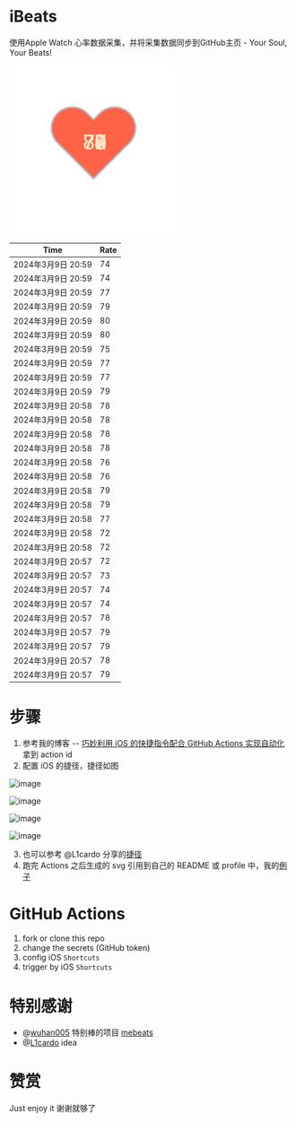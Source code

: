 # iBeats
使用Apple Watch 心率数据采集，并将采集数据同步到GitHub主页 - Your Soul, Your Beats!

![](./files/heart.svg)

<!--START_SECTION:my_heart_rate-->
| Time | Rate | 
 | ---- | ---- | 
| 2024年3月9日 20:59 | 74 |
| 2024年3月9日 20:59 | 74 |
| 2024年3月9日 20:59 | 77 |
| 2024年3月9日 20:59 | 79 |
| 2024年3月9日 20:59 | 80 |
| 2024年3月9日 20:59 | 80 |
| 2024年3月9日 20:59 | 75 |
| 2024年3月9日 20:59 | 77 |
| 2024年3月9日 20:59 | 77 |
| 2024年3月9日 20:59 | 79 |
| 2024年3月9日 20:58 | 78 |
| 2024年3月9日 20:58 | 78 |
| 2024年3月9日 20:58 | 78 |
| 2024年3月9日 20:58 | 78 |
| 2024年3月9日 20:58 | 76 |
| 2024年3月9日 20:58 | 76 |
| 2024年3月9日 20:58 | 79 |
| 2024年3月9日 20:58 | 79 |
| 2024年3月9日 20:58 | 77 |
| 2024年3月9日 20:58 | 72 |
| 2024年3月9日 20:58 | 72 |
| 2024年3月9日 20:57 | 72 |
| 2024年3月9日 20:57 | 73 |
| 2024年3月9日 20:57 | 74 |
| 2024年3月9日 20:57 | 74 |
| 2024年3月9日 20:57 | 78 |
| 2024年3月9日 20:57 | 79 |
| 2024年3月9日 20:57 | 79 |
| 2024年3月9日 20:57 | 78 |
| 2024年3月9日 20:57 | 79 |

<!--END_SECTION:my_heart_rate-->

# 步骤
1. 参考我的博客 -- [巧妙利用 iOS 的快捷指令配合 GitHub Actions 实现自动化](https://github.com/yihong0618/gitblog/issues/198) 拿到 action id
2. 配置 iOS 的捷径，捷径如图

![image](https://user-images.githubusercontent.com/15976103/122154218-0db0b480-ce97-11eb-93bb-5aec07c558dc.png)

![image](https://user-images.githubusercontent.com/15976103/122154236-186b4980-ce97-11eb-8e4b-70551a0391ae.png)

![image](https://user-images.githubusercontent.com/15976103/122154268-2d47dd00-ce97-11eb-902e-3acf292265a9.png)

![image](https://user-images.githubusercontent.com/15976103/122174055-fa144680-ceb4-11eb-9be2-3eb83cd516f7.png)

3. 也可以参考 @L1cardo 分享的[捷径](https://www.icloud.com/shortcuts/6ab6047b459c41ad822ad6b94b1c03d4)
4. 跑完 Actions 之后生成的 svg 引用到自己的 README 或 profile 中，我的[例子](https://github.com/yihong0618) 

# GitHub Actions

1. fork or clone this repo
2. change the secrets (GitHub token)
3. config iOS `Shortcuts` 
4. trigger by iOS `Shortcuts`

# 特别感谢
- @[wuhan005](https://github.com/wuhan005) 特别棒的项目 [mebeats](https://github.com/wuhan005/mebeats)
- @[L1cardo](https://github.com/L1cardo) idea

# 赞赏
Just enjoy it
谢谢就够了
